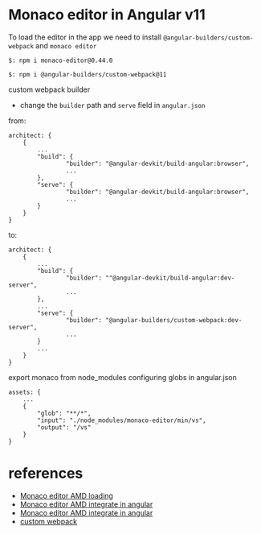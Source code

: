 # Monaco editor in Angular v11


To load the editor in the app we need to install `@angular-builders/custom-webpack` and `monaco editor` 

```
$: npm i monaco-editor@0.44.0
```

```
$: npm i @angular-builders/custom-webpack@11
```

custom webpack builder

- change the `builder` path and `serve` field in `angular.json`

from: 

```
architect: {
    {
        ...
        "build": {
                "builder": "@angular-devkit/build-angular:browser",
                ...
        },
        "serve": {
                "builder": "@angular-devkit/build-angular:browser",
                ...
        }
    }
}
 ```

to: 

```
architect: {
    {
        ...
        "build": {
                "builder": ""@angular-devkit/build-angular:dev-server",
                ...
        },
        ...
        "serve": {
                "builder": "@angular-builders/custom-webpack:dev-server",
                ...
        }
        ...
    }
}
```

export monaco from node_modules configuring globs in angular.json

```
assets: {
    ...
    {
        "glob": "**/*",
        "input": "./node_modules/monaco-editor/min/vs",
        "output": "/vs"
    }
}
```




# references

- [Monaco editor AMD loading](https://github.com/microsoft/monaco-editor/blob/main/docs/integrate-amd.md)
- [Monaco editor AMD integrate in angular](https://github.com/alxpsr/ng-monaco-editor-integration)
- [Monaco editor AMD integrate in angular](https://ngohungphuc.wordpress.com/2019/01/08/integrate-monaco-editor-with-angular/)
- [custom webpack](https://www.npmjs.com/package/@angular-builders/custom-webpack)